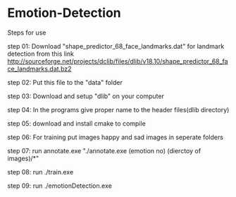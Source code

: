 # Emotion-Detection

Steps for use

step 01: Download "shape_predictor_68_face_landmarks.dat" for landmark detection from this link http://sourceforge.net/projects/dclib/files/dlib/v18.10/shape_predictor_68_face_landmarks.dat.bz2

step 02: Put this file to the "data" folder

step 03: Download and setup "dlib" on your computer

step 04: In the programs give proper name to the header files(dlib directory)

step 05: download and install cmake to compile

step 06: For training put images happy and sad images in seperate folders

step 07: run annotate.exe "./annotate.exe (emotion no) (dierctoy of images)/*"

step 08: run ./train.exe

step 09: run ./emotionDetection.exe <image name>
